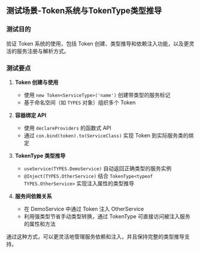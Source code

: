 ## 测试场景-Token系统与TokenType类型推导

### 测试目的

验证 Token 系统的使用，包括 Token 创建、类型推导和依赖注入功能，以及更灵活的服务注册与解析方式。

### 测试要点

1. **Token 创建与使用**
   - 使用 `new Token<ServiceType>('name')` 创建带类型的服务标记
   - 基于命名空间（如 `TYPES` 对象）组织多个 Token

2. **容器绑定 API**
   - 使用 `declareProviders` 的函数式 API
   - 通过 `con.bind(token).to(ServiceClass)` 实现 Token 到实际服务类的绑定
   
3. **TokenType 类型推导**
   - `useService(TYPES.DemoService)` 自动返回正确类型的服务实例
   - `@Inject(TYPES.OtherService)` 结合 `TokenType<typeof TYPES.OtherService>` 实现注入属性的类型推导

4. **服务间依赖关系**
   - 在 DemoService 中通过 Token 注入 OtherService
   - 利用强类型节省手动类型转换，通过 TokenType 可直接访问被注入服务的属性和方法
   
通过这种方式，可以更灵活地管理服务依赖和注入，并且保持完整的类型推导支持。
